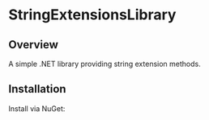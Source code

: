 # StringExtensionsLibrary

## Overview
A simple .NET library providing string extension methods.

## Installation
Install via NuGet: